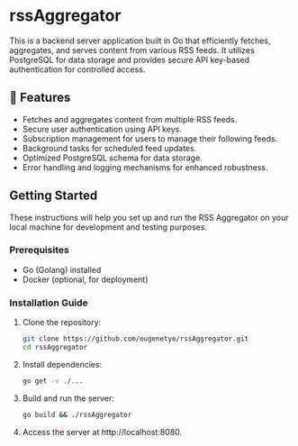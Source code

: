 # rssAggregator

This is a backend server application built in Go that efficiently fetches, aggregates, and serves content from various RSS feeds. It utilizes PostgreSQL for data storage and provides secure API key-based authentication for controlled access.

## 🚀 Features

- Fetches and aggregates content from multiple RSS feeds.
- Secure user authentication using API keys.
- Subscription management for users to manage their following feeds.
- Background tasks for scheduled feed updates.
- Optimized PostgreSQL schema for data storage.
- Error handling and logging mechanisms for enhanced robustness.

## Getting Started

These instructions will help you set up and run the RSS Aggregator on your local machine for development and testing purposes.

### Prerequisites

- Go (Golang) installed
- Docker (optional, for deployment)

### Installation Guide

1. Clone the repository:
   ```sh
   git clone https://github.com/eugenetye/rssAggregator.git
   cd rssAggregator

2. Install dependencies:
   ```sh
   go get -v ./...
3. Build and run the server:
   ```sh
   go build && ./rssAggregator
4. Access the server at http://localhost:8080.
